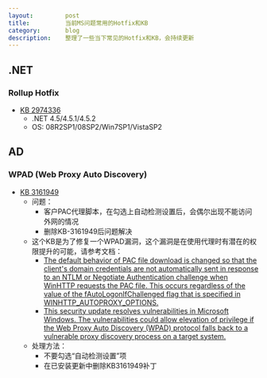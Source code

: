 ```yaml
---
layout:         post
title:          当前MS问题常用的Hotfix和KB
category:       blog
description:    整理了一些当下常见的Hotfix和KB，会持续更新
---
```


## .NET

### Rollup Hotfix
- [KB 2974336](https://support.microsoft.com/en-us/kb/2974336)
	- .NET 4.5/4.5.1/4.5.2
	- OS: 08R2SP1/08SP2/Win7SP1/VistaSP2

## AD

### WPAD (Web Proxy Auto Discovery) 
- [KB 3161949](https://support.microsoft.com/en-sg/kb/3161949)
	- 问题：
		- 客户PAC代理脚本，在勾选上自动检测设置后，会偶尔出现不能访问外网的情况
		- 删除KB-3161949后问题解决
	- 这个KB是为了修复一个WPAD漏洞，这个漏洞是在使用代理时有潜在的权限提升的可能，请参考文档：
		- [The default behavior of PAC file download is changed so that the client's domain credentials are not automatically sent in response to an NTLM or Negotiate Authentication challenge when WinHTTP requests the PAC file. This occurs regardless of the value of the fAutoLogonIfChallenged flag that is specified in WINHTTP\_AUTOPROXY\_OPTIONS.](https://support.microsoft.com/en-sg/kb/3161949)
		- [This security update resolves vulnerabilities in Microsoft Windows. The vulnerabilities could allow elevation of privilege if the Web Proxy Auto Discovery (WPAD) protocol falls back to a vulnerable proxy discovery process on a target system.](https://technet.microsoft.com/library/security/MS16-077)
	- 处理方法：
		- 不要勾选“自动检测设置”项
		- 在已安装更新中删除KB3161949补丁

